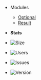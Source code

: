 -   Modules
	-  [Optional](/optional.md)
	-  [Result](/result.md)


-   **Stats**
-   ![Size](https://img.shields.io/bundlephobia/min/designed?style=for-the-badge)
-   ![Users](https://img.shields.io/npm/dm/designed?style=for-the-badge)
-   ![Issues](https://img.shields.io/github/issues/jamesapple/ts-designed?style=for-the-badge)
-   ![Version](https://img.shields.io/npm/v/designed?style=for-the-badge)
